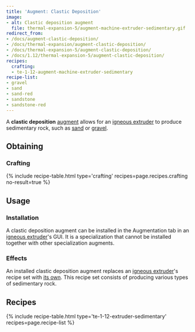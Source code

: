 ```yaml
---
title: 'Augment: Clastic Deposition'
image:
- alt: Clastic deposition augment
  file: thermal-expansion-5/augment-machine-extruder-sedimentary.gif
redirect_from:
- /docs/augment-clastic-deposition/
- /docs/thermal-expansion/augment-clastic-deposition/
- /docs/thermal-expansion-5/augment-clastic-deposition/
- /docs/1.12/thermal-expansion-5/augment-clastic-deposition/
recipes:
  crafting:
  - te-1-12-augment-machine-extruder-sedimentary
recipe-list:
- gravel
- sand
- sand-red
- sandstone
- sandstone-red
---
```


A **clastic deposition** [augment](../augments/) allows for an [igneous
extruder](../igneous-extruder/) to produce sedimentary rock, such as
[sand](https://minecraft.gamepedia.com/Sand) or
[gravel](https://minecraft.gamepedia.com/Gravel).


Obtaining
---------

### Crafting
{% include recipe-table.html type='crafting' recipes=page.recipes.crafting no-result=true %}


Usage
-----

### Installation
A clastic deposition augment can be installed in the Augmentation tab in an
[igneous extruder](../igneous-extruder/)'s GUI. It is a specialization that
cannot be installed together with other specialization augments.

### Effects
An installed clastic deposition augment replaces an [igneous
extruder](../igneous-extruder/)'s recipe set with [its own](#recipes). This
recipe set consists of producing various types of sedimentary rock.


Recipes
-------

{% include recipe-table.html type='te-1-12-extruder-sedimentary' recipes=page.recipe-list %}
